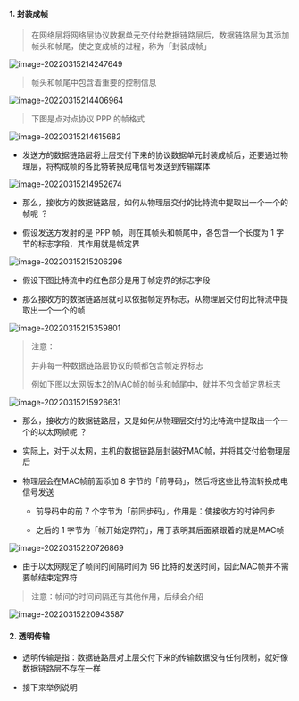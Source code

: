 #### 1. 封装成帧

> 在网络层将网络层协议数据单元交付给数据链路层后，数据链路层为其添加帧头和帧尾，使之变成帧的过程，称为「封装成帧」

![image-20220315214247649](https://gitee.com/pj-l/imgs-1/raw/master/image-20220315214247649.png)

> 帧头和帧尾中包含着重要的控制信息

![image-20220315214406964](https://gitee.com/pj-l/imgs-1/raw/master/image-20220315214406964.png)

> 下图是点对点协议 PPP 的帧格式

![image-20220315214615682](https://gitee.com/pj-l/imgs-1/raw/master/image-20220315214615682.png)

- 发送方的数据链路层将上层交付下来的协议数据单元封装成帧后，还要通过物理层，将构成帧的各比特转换成电信号发送到传输媒体

![image-20220315214952674](https://gitee.com/pj-l/imgs-1/raw/master/image-20220315214952674.png)

- 那么，接收方的数据链路层，如何从物理层交付的比特流中提取出一个一个的帧呢 ？

- 假设发送方发射的是 PPP 帧，则在其帧头和帧尾中，各包含一个长度为 1 字节的标志字段，其作用就是帧定界

![image-20220315215206296](https://gitee.com/pj-l/imgs-1/raw/master/image-20220315215206296.png)

- 假设下图比特流中的红色部分是用于帧定界的标志字段

- 那么接收方的数据链路层就可以依据帧定界标志，从物理层交付的比特流中提取出一个一个的帧

![image-20220315215359801](https://gitee.com/pj-l/imgs-1/raw/master/image-20220315215359801.png)

> 注意：
> 
> 并非每一种数据链路层协议的帧都包含帧定界标志
> 
> 例如下图以太网版本2的MAC帧的帧头和帧尾中，就并不包含帧定界标志

![image-20220315215926631](https://gitee.com/pj-l/imgs-1/raw/master/image-20220315215926631.png)

- 那么，接收方的数据链路层，又是如何从物理层交付的比特流中提取出一个一个的以太网帧呢 ？

- 实际上，对于以太网，主机的数据链路层封装好MAC帧，并将其交付给物理层后

- 物理层会在MAC帧前面添加 8 字节的「前导码」，然后将这些比特流转换成电信号发送

  - 前导码中的前 7 个字节为「前同步码」，作用是：使接收方的时钟同步

  - 之后的 1 字节为「帧开始定界符」，用于表明其后面紧跟着的就是MAC帧

![image-20220315220726869](https://gitee.com/pj-l/imgs-1/raw/master/image-20220315220726869.png)

- 由于以太网规定了帧间的间隔时间为 96 比特的发送时间，因此MAC帧并不需要帧结束定界符

> 注意：帧间的时间间隔还有其他作用，后续会介绍

![image-20220315220943587](https://gitee.com/pj-l/imgs-1/raw/master/image-20220315220943587.png)

#### 2. 透明传输

- 透明传输是指：数据链路层对上层交付下来的传输数据没有任何限制，就好像数据链路层不存在一样

- 接下来举例说明

